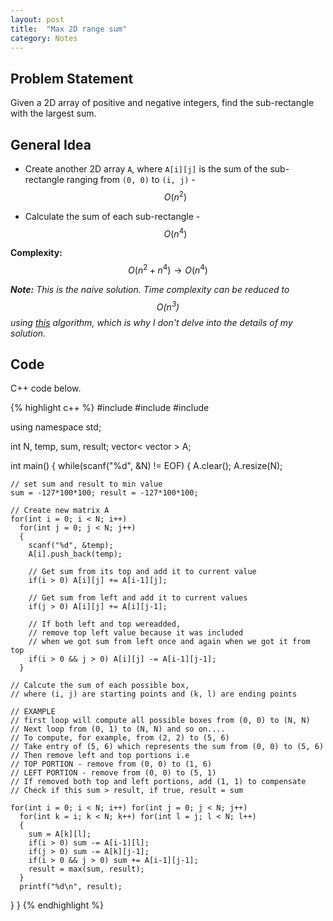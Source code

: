 ```yaml
---
layout: post
title:  "Max 2D range sum"
category: Notes
---
```


## Problem Statement

Given a 2D array of positive and negative integers, find the sub-rectangle
with the largest sum. 

## General Idea

- Create another 2D array `A`, where `A[i][j]` is the sum of the sub-rectangle
ranging from `(0, 0)` to `(i, j)` - $$ O(n^2) $$

- Calculate the sum of each sub-rectangle - $$ O(n^4) $$

**Complexity:** $$ O(n^2 + n^4) \rightarrow O(n^4) $$

*__Note:__ This is the naive solution. Time complexity can be reduced to
$$ O(n^3) $$ using [this](http://www.geeksforgeeks.org/dynamic-programming-set-27-max-sum-rectangle-in-a-2d-matrix/)
algorithm, which is why I don't delve into the details of my solution.*

## Code

C++ code below.

{% highlight c++ %}
#include <cstdio>
#include <vector>
#include <algorithm>

using namespace std;

int N, temp, sum, result;
vector< vector<int> > A;

int main()
{
  while(scanf("%d", &N) != EOF)
  {
    A.clear();
    A.resize(N);

    // set sum and result to min value
    sum = -127*100*100; result = -127*100*100;

    // Create new matrix A
    for(int i = 0; i < N; i++)
      for(int j = 0; j < N; j++)
      {
        scanf("%d", &temp);
        A[i].push_back(temp);
        
        // Get sum from its top and add it to current value
        if(i > 0) A[i][j] += A[i-1][j];
        
        // Get sum from left and add it to current values
        if(j > 0) A[i][j] += A[i][j-1]; 
        
        // If both left and top wereadded, 
        // remove top left value because it was included
        // when we got sum from left once and again when we got it from top
        if(i > 0 && j > 0) A[i][j] -= A[i-1][j-1];
      }

    // Calcute the sum of each possible box,
    // where (i, j) are starting points and (k, l) are ending points
    
    // EXAMPLE
    // first loop will compute all possible boxes from (0, 0) to (N, N)
    // Next loop from (0, 1) to (N, N) and so on....
    // To compute, for example, from (2, 2) to (5, 6)
    // Take entry of (5, 6) which represents the sum from (0, 0) to (5, 6)
    // Then remove left and top portions i.e 
    // TOP PORTION - remove from (0, 0) to (1, 6)
    // LEFT PORTION - remove from (0, 0) to (5, 1)
    // If removed both top and left portions, add (1, 1) to compensate
    // Check if this sum > result, if true, result = sum
    
    for(int i = 0; i < N; i++) for(int j = 0; j < N; j++)
      for(int k = i; k < N; k++) for(int l = j; l < N; l++)
      {
        sum = A[k][l];
        if(i > 0) sum -= A[i-1][l];
        if(j > 0) sum -= A[k][j-1];
        if(i > 0 && j > 0) sum += A[i-1][j-1];
        result = max(sum, result);
      }
      printf("%d\n", result);
  }
}
{% endhighlight %}
